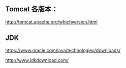 ## Tomcat 各版本：
http://tomcat.apache.org/whichversion.html

## JDK
https://www.oracle.com/java/technologies/downloads/

http://www.jdkdownload.com/
